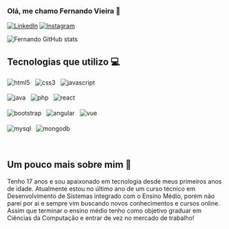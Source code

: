 ### Olá, me chamo Fernando Vieira 👋

[![Linkedln](https://img.shields.io/badge/LinkedIn-0077B5?style=for-the-badge&logo=linkedin&logoColor=white)](https://www.linkedin.com/in/vieira3007)
[![Instagram](https://img.shields.io/badge/Instagram-E4405F?style=for-the-badge&logo=instagram&logoColor=white)](https://instagram.com/_vieiraa.dev?igshid=ZDdkNTZiNTM=)

![Fernando GitHub stats](https://github-readme-stats.vercel.app/api?username=fernandovieiradev&show_icons=true&theme=dracula)

## Tecnologias que utilizo 💻

<div>
<img align="center" alt="html5" src="https://img.shields.io/badge/HTML5-E34F26?style=for-the-badge&logo=html5&logoColor=white" /> &nbsp
<img align="center" alt="css3" src="https://img.shields.io/badge/CSS3-1572B6?style=for-the-badge&logo=css3&logoColor=white" /> &nbsp
<img align="center" alt="javascript" src="https://img.shields.io/badge/JavaScript-323330?style=for-the-badge&logo=javascript&logoColor=F7DF1E" /> &nbsp <br> <br>
<img align="center" alt="java" src="https://img.shields.io/badge/Java-ED8B00?style=for-the-badge&logo=openjdk&logoColor=white" /> &nbsp
<img align="center" alt="php" src="https://img.shields.io/badge/PHP-777BB4?style=for-the-badge&logo=php&logoColor=white" /> &nbsp
<img align="center" alt="react" src="https://img.shields.io/badge/React-20232A?style=for-the-badge&logo=react&logoColor=61DAFB" /> &nbsp <br> <br>
<img align="center" alt="bootstrap" src="https://img.shields.io/badge/Bootstrap-563D7C?style=for-the-badge&logo=bootstrap&logoColor=white" /> &nbsp
<img align="center" alt="angular" src="https://img.shields.io/badge/Angular-DD0031?style=for-the-badge&logo=angular&logoColor=white" /> &nbsp
<img align="center" alt="vue" src="https://img.shields.io/badge/Vue.js-35495E?style=for-the-badge&logo=vue.js&logoColor=4FC08D" /> &nbsp <br> <br>
<img align="center" alt="mysql" src="https://img.shields.io/badge/MySQL-00000F?style=for-the-badge&logo=mysql&logoColor=white" /> &nbsp
<img align="center" alt="mongodb" src="https://img.shields.io/badge/MongoDB-4EA94B?style=for-the-badge&logo=mongodb&logoColor=white" /> &nbsp
</div> <br> <br>

## Um pouco mais sobre mim 🔎

Tenho 17 anos e sou apaixonado em tecnologia desde meus primeiros anos de idade. Atualmente estou no último ano de um curso técnico em Desenvolvimento de Sistemas integrado com o Ensino Médio, porém não parei por ai e sempre vim buscando novos conhecimentos e cursos online. Assim que terminar o ensino médio tenho como objetivo graduar em Ciências da Computação e entrar de vez no mercado de trabalho!
